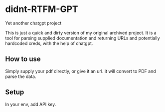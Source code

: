 # didnt-RTFM-GPT
Yet another chatgpt project

This is just a quick and dirty version of my original archived project.
It is a tool for parsing supplied documentation and returning URLs and potentially hardcoded creds, with the help of chatgpt.

## How to use
Simply supply your pdf directly, or give it an url. it will convert to PDF and parse the data.

## Setup
In your env, add API key.

